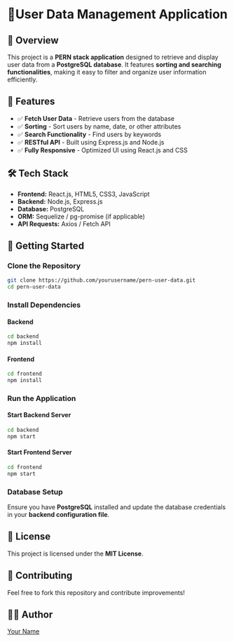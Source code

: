 # 🚀User Data Management Application

## 📌 Overview
This project is a **PERN stack application** designed to retrieve and display user data from a **PostgreSQL database**. It features **sorting and searching functionalities**, making it easy to filter and organize user information efficiently.

## 🎯 Features
- ✅ **Fetch User Data** - Retrieve users from the database
- ✅ **Sorting** - Sort users by name, date, or other attributes
- ✅ **Search Functionality** - Find users by keywords
- ✅ **RESTful API** - Built using Express.js and Node.js
- ✅ **Fully Responsive** - Optimized UI using React.js and CSS

## 🛠️ Tech Stack
- **Frontend:** React.js, HTML5, CSS3, JavaScript
- **Backend:** Node.js, Express.js
- **Database:** PostgreSQL
- **ORM:** Sequelize / pg-promise (if applicable)
- **API Requests:** Axios / Fetch API

## 🚀 Getting Started
### Clone the Repository
```bash
git clone https://github.com/yourusername/pern-user-data.git
cd pern-user-data
```

### Install Dependencies
#### Backend
```bash
cd backend
npm install
```
#### Frontend
```bash
cd frontend
npm install
```

### Run the Application
#### Start Backend Server
```bash
cd backend
npm start
```
#### Start Frontend Server
```bash
cd frontend
npm start
```

### Database Setup
Ensure you have **PostgreSQL** installed and update the database credentials in your **backend configuration file**.

## 📜 License
This project is licensed under the **MIT License**.

## 🤝 Contributing
Feel free to fork this repository and contribute improvements!

## 👨‍💻 Author
[Your Name](https://github.com/yourusername)

